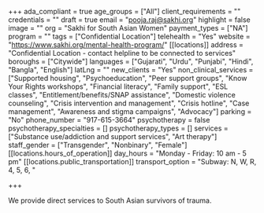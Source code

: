 +++
ada_compliant = true
age_groups = ["All"]
client_requirements = ""
credentials = ""
draft = true
email = "pooja.raj@sakhi.org"
highlight = false
image = ""
org = "Sakhi for South Asian Women"
payment_types = ["NA"]
program = ""
tags = ["Confidential Location"]
telehealth = "Yes"
website = "https://www.sakhi.org/mental-health-program/"
[[locations]]
address = "Confidential Location - contact helpline to be connected to services"
boroughs = ["Citywide"]
languages = ["Gujarati", "Urdu", "Punjabi", "Hindi", "Bangla", "English"]
latLng = ""
new_clients = "Yes"
non_clinical_services = ["Supported housing", "Psychoeducation", "Peer support groups", "Know Your Rights workshops", "Financial literacy", "Family support", "ESL classes", "Entitlement/benefits/SNAP assistance", "Domestic violence counseling", "Crisis intervention and management", "Crisis hotline", "Case management", "Awareness and stigma campaigns", "Advocacy"]
parking = "No"
phone_number = "917-615-3664"
psychotherapy = false
psychotherapy_specialties = []
psychotherapy_types = []
services = ["Substance use/addiction and support services", "Art therapy"]
staff_gender = ["Transgender", "Nonbinary", "Female"]
[[locations.hours_of_operation]]
day_hours = "Monday - Friday: 10 am - 5 pm"
[[locations.public_transportation]]
transport_option = "Subway: N, W, R, 4, 5, 6, "

+++

We provide direct services to South Asian survivors of trauma.
